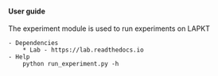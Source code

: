#### User guide

The experiment module is used to run experiments on LAPKT 

    - Dependencies
        * Lab - https://lab.readthedocs.io
    - Help
        python run_experiment.py -h
